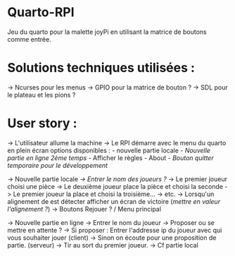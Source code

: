 # Quarto-RPI
Jeu du quarto pour la malette joyPi en utilisant la matrice de boutons comme entrée.

# Solutions techniques utilisées :
-> Ncurses pour les menus
-> GPIO pour la matrice de bouton ?
-> SDL pour le plateau et les pions ?

# User story :
-> L'utilisateur allume la machine
-> Le RPI démarre avec le menu du quarto en plein écran
	options disponibles :
	- nouvelle partie locale 
	- *Nouvelle partie en ligne 2ème temps*
	- Afficher le règles
	- About
	*- Bouton quitter temporaire pour le développement*

-> Nouvelle partie locale
	*-> Entrer le nom des joueurs ?*
	-> Le premier joueur choisi une pièce
	-> Le deuxième joueur place la pièce et choisi la seconde
	-> Le premier joueur la place et choisi la troisième...
	-> etc.
	-> Lorsqu'un alignement de est détecter afficher un écran de victoire (*mettre en valeur l'alignement ?*)
	-> Boutons Rejouer ? / Menu principal

-> Nouvelle partie en ligne
	-> Entrer le nom du joueur
	-> Proposer ou se mettre en attente ?
	-> Si proposer : Entrer l'addresse ip du joueur avec qui vous souhaiter jouer (client)
	-> Sinon on écoute pour une proposition de partie. (serveur)
	-> Tir au sort du premier joueur.
	-> Cf partie local
